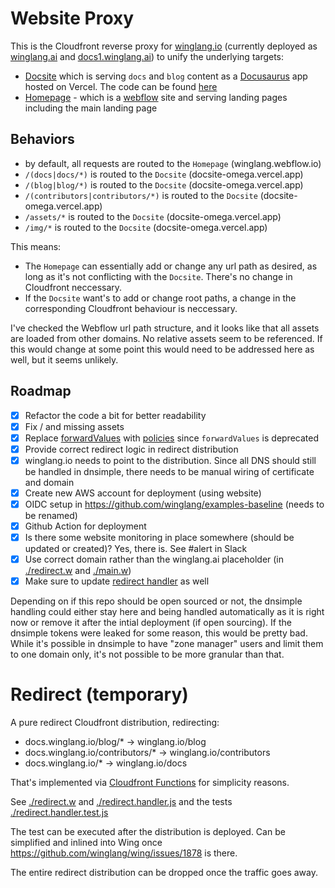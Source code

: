 # Website Proxy

This is the Cloudfront reverse proxy for [winglang.io](https://winglang.io) (currently deployed as [winglang.ai](https://winglang.ai) and [docs1.winglang.ai](https://docs1.winglang.ai)) to unify the underlying targets:

- [Docsite](https://docsite-omega.vercel.app/) which is serving `docs` and `blog` content as a [Docusaurus](https://docusaurus.io/) app hosted on Vercel. The code can be found [here](https://github.com/winglang/docsite)
- [Homepage](https://winglang.webflow.io) - which is a [webflow](https://webflow.com/) site and serving landing pages including the main landing page

## Behaviors

- by default, all requests are routed to the `Homepage` (winglang.webflow.io)
- `/(docs|docs/*)` is routed to the `Docsite` (docsite-omega.vercel.app)
- `/(blog|blog/*)` is routed to the `Docsite` (docsite-omega.vercel.app)
- `/(contributors|contributors/*)` is routed to the `Docsite` (docsite-omega.vercel.app)
- `/assets/*` is routed to the `Docsite` (docsite-omega.vercel.app)
- `/img/*` is routed to the `Docsite` (docsite-omega.vercel.app)

This means:

- The `Homepage` can essentially add or change any url path as desired, as long as it's not conflicting with the `Docsite`. There's no change in Cloudfront neccessary.
- If the `Docsite` want's to add or change root paths, a change in the corresponding Cloudfront behaviour is neccessary.

I've checked the Webflow url path structure, and it looks like that all assets are loaded from other domains. No relative assets seem to be referenced. If this would change at some point this would need to be addressed here as well, but it seems unlikely.

## Roadmap

- [x] Refactor the code a bit for better readability
- [x] Fix / and missing assets
- [x] Replace [forwardValues](https://docs.aws.amazon.com/AWSCloudFormation/latest/UserGuide/aws-properties-cloudfront-distribution-forwardedvalues.html) with [policies](https://docs.aws.amazon.com/AmazonCloudFront/latest/DeveloperGuide/controlling-origin-requests.html) since `forwardValues` is deprecated
- [x] Provide correct redirect logic in redirect distribution
- [x] winglang.io needs to point to the distribution. Since all DNS should still be handled in dnsimple, there needs to be manual wiring of certificate and domain
- [x] Create new AWS account for deployment (using website)
- [x] OIDC setup in https://github.com/winglang/examples-baseline (needs to be renamed)
- [x] Github Action for deployment
- [x] Is there some website monitoring in place somewhere (should be updated or created)? Yes, there is. See #alert in Slack
- [x] Use correct domain rather than the winglang.ai placeholder (in [./redirect.w](./redirect.w) and [./main.w](./main.w))
- [x] Make sure to update [redirect handler](./redirect.handler.js) as well

Depending on if this repo should be open sourced or not, the dnsimple handling could either stay here and being handled automatically as it is right now or remove it after the intial deployment (if open sourcing). If the dnsimple tokens were leaked for some reason, this would be pretty bad. While it's possible in dnsimple to have "zone manager" users and limit them to one domain only, it's not possible to be more granular than that.

# Redirect (temporary)

A pure redirect Cloudfront distribution, redirecting:

- docs.winglang.io/blog/* -> winglang.io/blog
- docs.winglang.io/contributors/* -> winglang.io/contributors
- docs.winglang.io/* -> winglang.io/docs

That's implemented via [Cloudfront Functions](https://docs.aws.amazon.com/AmazonCloudFront/latest/DeveloperGuide/cloudfront-functions.html) for simplicity reasons.

See [./redirect.w](./redirect.w) and [./redirect.handler.js](./redirect.handler.js) and the tests [./redirect.handler.test.js](./redirect.handler.test.js)

The test can be executed after the distribution is deployed. Can be simplified and inlined into Wing once https://github.com/winglang/wing/issues/1878 is there.

The entire redirect distribution can be dropped once the traffic goes away.